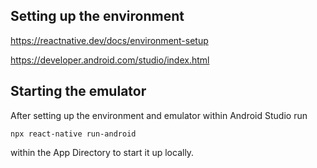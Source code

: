 ## Setting up the environment ##

https://reactnative.dev/docs/environment-setup

https://developer.android.com/studio/index.html

## Starting the emulator ##

After setting up the environment and emulator within Android Studio run

    npx react-native run-android

within the App Directory to start it up locally.